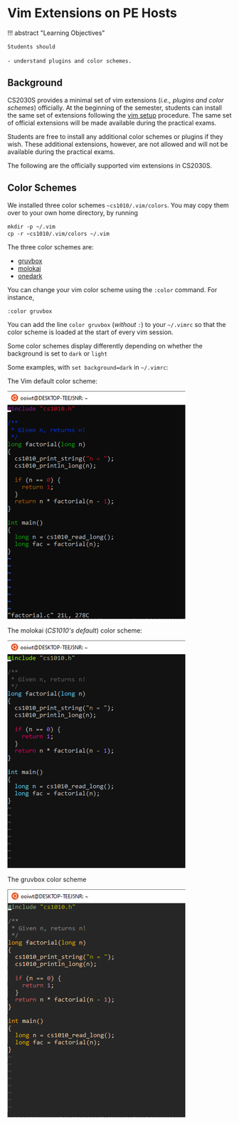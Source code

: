 # Vim Extensions on PE Hosts

!!! abstract "Learning Objectives"

    Students should

    - understand plugins and color schemes.

## Background

CS2030S provides a minimal set of vim extensions (_i.e., plugins and color schemes_) officially.  At the beginning of the semester, students can install the same set of extensions following the [vim setup](setup.md) procedure.  The same set of official extensions will be made available during the practical exams.

Students are free to install any additional color schemes or plugins if they wish.  These additional extensions, however, are not allowed and will not be available during the practical exams.

The following are the officially supported vim extensions in CS2030S.

## Color Schemes

We installed three color schemes `~cs1010/.vim/colors`.  You may copy them over to your own home directory, by running

```
mkdir -p ~/.vim
cp -r ~cs1010/.vim/colors ~/.vim
```

The three color schemes are:

- [gruvbox](https://github.com/morhetz/gruvbox)
- [molokai](https://github.com/tomasr/molokai)
- [onedark](https://github.com/joshdick/onedark.vim)

You can change your vim color scheme using the `:color` command.  For instance,

```
:color gruvbox
```

You can add the line `color gruvbox` (_without `:`_) to your `~/.vimrc` so that the color scheme is loaded at the start of every vim session.

Some color schemes display differently depending on whether the background is set to `dark` or `light`

Some examples, with `set background=dark` in `~/.vimrc`:

The Vim default color scheme:

![default](figures/color-scheme-default.png)

The molokai (_CS1010's default_) color scheme:

![molokai](figures/color-scheme-molokai.png)

The gruvbox color scheme 

![gruvbox](figures/color-scheme-gruvbox.png)

